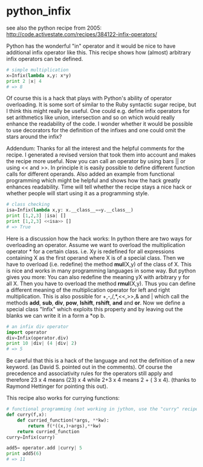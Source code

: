 # python\_infix

see also the python recipe from 2005:  
http://code.activestate.com/recipes/384122-infix-operators/

Python has the wonderful "in" operator and it would be nice to have additional infix operator like this. This recipe shows how (almost) arbitrary infix operators can be defined.

```python
# simple multiplication
x=Infix(lambda x,y: x*y)
print 2 |x| 4
# => 8
```

Of course this is a hack that plays with Python's ability of operator overloading. It is some sort of similar to the Ruby syntactic sugar recipe, but I think this might really be useful. One could e.g. define infix operators for set arithmetics like union, intersection and so on which would really enhance the readability of the code. I wonder whether it would be possible to use decorators for the definition of the infixes and one could omit the stars around the infix?

Addendum: Thanks for all the interest and the helpful comments for the recipe. I generated a revised version that took them into account and makes the recipe more useful. Now you can call an operator by using bars || or using \<\< and >>. In principle it is easily possible to define different function calls for different operands. Also added an example from functional programming which might be helpful and shows how the hack greatly enhances readability. Time will tell whether the recipe stays a nice hack or whether people will start using it as a programming style.

```python
# class checking
isa=Infix(lambda x,y: x.__class__==y.__class__)
print [1,2,3] |isa| []
print [1,2,3] <<isa>> []
# => True
```

Here is a discussion how the hack works: In python there are two ways for overloading an operator. Assume we want to overload the multiplication operator \* for a certain class. i.e. Xy is redefined for all expressions containing X as the first operand where X is of a special class. Then we have to overload (i.e. redefine) the method **mul**(X,y) of the class of X. This is nice and works in many programming languages in some way. But python gives you more: You can also redefine the meaning yX with arbitrary y for all X. Then you have to overload the method **rmul**(X,y). Thus you can define a different meaning of the multiplication operator for left and right multiplication. This is also possible for +,-,/,\*,\<\<,>>,& and | which call the methods **add**, **sub**, **div**, **pow**, **lshift**, **rshift**, **and** and **or**. Now we define a special class "Infix" which exploits this property and by leaving out the blanks we can write it in a form a \*op b.

```python
# an infix div operator
import operator
div=Infix(operator.div)
print 10 |div| (4 |div| 2)
# => 5
```

Be careful that this is a hack of the language and not the definition of a new keyword. (as David S. pointed out in the comments). Of course the precedence and associativity rules for the operators still apply and therefore 23 x 4 means (23) x 4 while 2+3 x 4 means 2 + ( 3 x 4). (thanks to Raymond Hettinger for pointing this out).

This recipe also works for currying functions:

```python
# functional programming (not working in jython, use the "curry" recipe! )
def curry(f,x):
    def curried_function(*args, **kw):
        return f(*((x,)+args),**kw)
    return curried_function
curry=Infix(curry)

add5= operator.add |curry| 5
print add5(6)
# => 11
```
